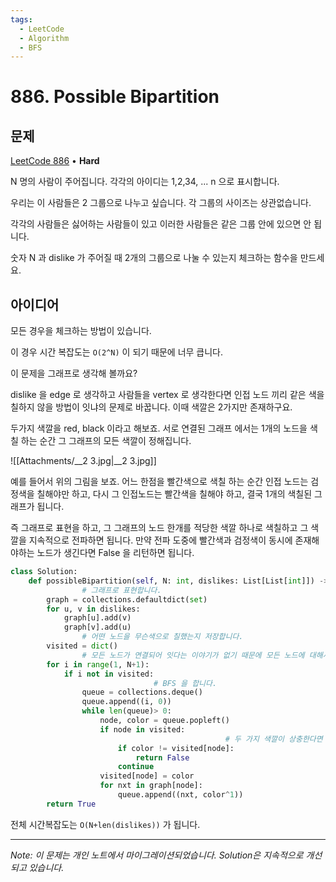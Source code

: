 ```yaml
---
tags:
  - LeetCode
  - Algorithm
  - BFS
---
```


# 886. Possible Bipartition

## 문제

[LeetCode 886](https://leetcode.com/problems/possible-bipartition/) • **Hard**

N 명의 사람이 주어집니다. 각각의 아이디는 1,2,34, ... n 으로 표시합니다.

우리는 이 사람들은 2 그룹으로 나누고 싶습니다. 각 그룹의 사이즈는 상관없습니다.

각각의 사람들은 싫어하는 사람들이 있고 이러한 사람들은 같은 그룹 안에 있으면 안 됩니다.

숫자 N 과 dislike 가 주어질 때 2개의 그룹으로 나눌 수 있는지 체크하는 함수을 만드세요.

## 아이디어

모든 경우을 체크하는 방법이 있습니다.

이 경우 시간 복잡도는 `O(2^N)` 이 되기 때문에 너무 큽니다.

이 문제을 그래프로 생각해 볼까요?

dislike 을 edge 로 생각하고 사람들을 vertex 로 생각한다면 인접 노드 끼리 같은 색을 칠하지 않을 방법이 잇냐의 문제로 바꿉니다. 이때 색깔은 2가지만 존재하구요.

두가지 색깔을 red, black 이라고 해보죠. 서로 연결된 그래프 에서는 1개의 노드을 색칠 하는 순간 그 그래프의 모든 색깔이 정해집니다.

![[Attachments/__2 3.jpg|__2 3.jpg]]

예를 들어서 위의 그림을 보죠. 어느 한점을 빨간색으로 색칠 하는 순간 인접 노드는 검정색을 칠해야만 하고, 다시 그 인접노드는 빨간색을 칠해야 하고, 결국 1개의 색칠된 그래프가 됩니다.

즉 그래프로 표현을 하고, 그 그래프의 노드 한개를 적당한 색깔 하나로 색칠하고 그 색깔을 지속적으로 전파하면 됩니다. 만약 전파 도중에 빨간색과 검정색이 동시에 존재해야하는 노드가 생긴다면 False 을 리턴하면 됩니다.

```python
class Solution:
    def possibleBipartition(self, N: int, dislikes: List[List[int]]) -> bool:
				# 그래프로 표현합니다.
        graph = collections.defaultdict(set)
        for u, v in dislikes:
            graph[u].add(v)
            graph[v].add(u)
				# 어떤 노드을 무슨색으로 칠했는지 저장합니다.
        visited = dict()
				# 모든 노드가 연결되어 잇다는 이야기가 없기 때문에 모든 노드에 대해서 BFS 을 해줍니다.
        for i in range(1, N+1):
            if i not in visited:
								# BFS 을 합니다.
                queue = collections.deque()
                queue.append((i, 0))
                while len(queue)> 0:
                    node, color = queue.popleft()
                    if node in visited:
												# 두 가지 색깔이 상충한다면 False 을 리턴합니다.
                        if color != visited[node]:
                            return False
                        continue
                    visited[node] = color
                    for nxt in graph[node]:
                        queue.append((nxt, color^1))
        return True
```

전체 시간복잡도는 `O(N+len(dislikes))` 가 됩니다.

---

*Note: 이 문제는 개인 노트에서 마이그레이션되었습니다. Solution은 지속적으로 개선되고 있습니다.*
